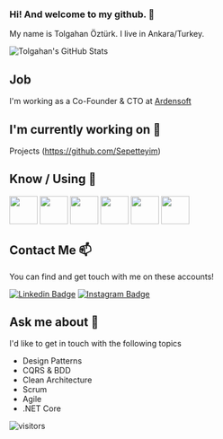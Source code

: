 ### Hi! And welcome to my github. 👋


My name is Tolgahan Öztürk. I live in Ankara/Turkey.

![Tolgahan's GitHub Stats](https://github-readme-stats.vercel.app/api?username=slayerprogrammer&show_icons=true)

## Job

I'm working as a Co-Founder & CTO at [Ardensoft](https://www.sepetteyim.com)

## I'm currently working on 🔭

Projects (https://github.com/Sepetteyim)

## Know / Using 🧠

<code><a href="https://www.microsoft.com/" target="_blank"><img height="50" src="https://www.vectorlogo.zone/logos/dotnet/dotnet-ar21.svg"></a></code>
<code><a href="https://www.postgresql.org" target="_blank"><img height="50" src="https://www.vectorlogo.zone/logos/postgresql/postgresql-ar21.svg"></a></code>
<code><a href="https://microservices.io/" target="_blank"><img height="50" src="https://comunytek.com/wp-content/uploads/2017/03/Microservices.png"></a></code>
<code><a href="https://www.elastic.co" target="_blank"><img height="50" src="https://www.vectorlogo.zone/logos/elastic/elastic-ar21.svg"></a></code>
<code><a href="https://www.gitlab.com" target="_blank"><img height="50" src="https://www.vectorlogo.zone/logos/gitlab/gitlab-ar21.svg"></a></code>
<code><a href="https://code.visualstudio.com" target="_blank"><img height="50" src="https://www.vectorlogo.zone/logos/visualstudio_code/visualstudio_code-ar21.svg"></a></code>



## Contact Me 📫

You can find and get touch with me on these accounts!

[![Linkedin Badge](https://img.shields.io/badge/tolgahanozturk-follow%20on%20linkedin-blue?style=for-the-badge&logo=linkedin)](https://www.linkedin.com/in/tolgahanozturk/)
[![Instagram Badge](https://img.shields.io/badge/tolgahannnozturkkk-follow%20on%20instagram-blue?style=for-the-badge&logo=instagram)](https://instagram.com/tolgahannnozturkkk/)

## Ask me about 💬

I'd like to get in touch with the following topics

  - Design Patterns
  - CQRS & BDD
  - Clean Architecture
  - Scrum
  - Agile
  - .NET Core
  
  ![visitors](https://img.shields.io/badge/dynamic/json?color=informational&label=visitor%20count&query=value&url=https%3A%2F%2Fapi.countapi.xyz%2Fhit%2Fslayerprogrammer.slayerprogrammer%2Freadme)
